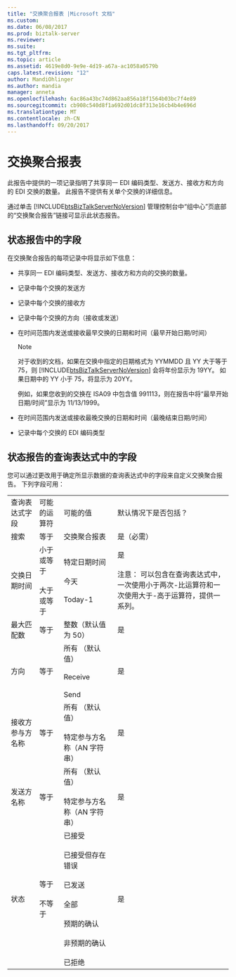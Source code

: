 ```yaml
---
title: "交换聚合报表 |Microsoft 文档"
ms.custom: 
ms.date: 06/08/2017
ms.prod: biztalk-server
ms.reviewer: 
ms.suite: 
ms.tgt_pltfrm: 
ms.topic: article
ms.assetid: 4619e8d0-9e9e-4d19-a67a-ac1058a0579b
caps.latest.revision: "12"
author: MandiOhlinger
ms.author: mandia
manager: anneta
ms.openlocfilehash: 6ac86a43bc74d862aa856a18f1564b03bc7f4e89
ms.sourcegitcommit: cb908c540d8f1a692d01dc8f313e16cb4b4e696d
ms.translationtype: MT
ms.contentlocale: zh-CN
ms.lasthandoff: 09/20/2017
---
```

# <a name="interchange-aggregation-report"></a>交换聚合报表
此报告中提供的一项记录指明了共享同一 EDI 编码类型、发送方、接收方和方向的 EDI 交换的数量。 此报告不提供有关单个交换的详细信息。  
  
 通过单击 [!INCLUDE[btsBizTalkServerNoVersion](../includes/btsbiztalkservernoversion-md.md)] 管理控制台中“组中心”页底部的“交换聚合报告”链接可显示此状态报告。  
  
## <a name="fields-in-the-status-report"></a>状态报告中的字段  
 在交换聚合报告的每项记录中将显示如下信息：  
  
-   共享同一 EDI 编码类型、发送方、接收方和方向的交换的数量。  
  
-   记录中每个交换的发送方  
  
-   记录中每个交换的接收方  
  
-   记录中每个交换的方向（接收或发送）  
  
-   在时间范围内发送或接收最早交换的日期和时间（最早开始日期/时间）  
  
    > [!NOTE]
    >  对于收到的文档，如果在交换中指定的日期格式为 YYMMDD 且 YY 大于等于 75，则 [!INCLUDE[btsBizTalkServerNoVersion](../includes/btsbiztalkservernoversion-md.md)] 会将年份显示为 19YY。 如果日期中的 YY 小于 75，将显示为 20YY。  
    >   
    >  例如，如果您收到的交换在 ISA09 中包含值 991113，则在报告中将“最早开始日期/时间”显示为 11/13/1999。  
  
-   在时间范围内发送或接收最晚交换的日期和时间（最晚结束日期/时间）  
  
-   记录中每个交换的 EDI 编码类型  
  
## <a name="fields-in-the-query-expression-for-the-status-report"></a>状态报告的查询表达式中的字段  
 您可以通过更改用于确定所显示数据的查询表达式中的字段来自定义交换聚合报告。 下列字段可用：  
  
|||||  
|-|-|-|-|  
|查询表达式字段|可能的运算符|可能的值|默认情况下是否包括？|  
|搜索|等于|交换聚合报表|是（必需）|  
|交换日期时间|小于或等于<br /><br /> 大于或等于|特定日期时间<br /><br /> 今天<br /><br /> Today-1|是<br /><br /> 注意： 可以包含在查询表达式中，一次使用小于两次-比运算符和一次使用大于-高于运算符，提供一系列。|  
|最大匹配数|等于|整数（默认值为 50）|是|  
|方向|等于|所有 （默认值）<br /><br /> Receive<br /><br /> Send|是|  
|接收方参与方名称|等于|所有 （默认值）<br /><br /> 特定参与方名称（AN 字符串）|是|  
|发送方名称|等于|所有 （默认值）<br /><br /> 特定参与方名称（AN 字符串）|是|  
|状态|等于<br /><br /> 不等于|已接受<br /><br /> 已接受但存在错误<br /><br /> 已发送<br /><br /> 全部<br /><br /> 预期的确认<br /><br /> 非预期的确认<br /><br /> 已拒绝|是|